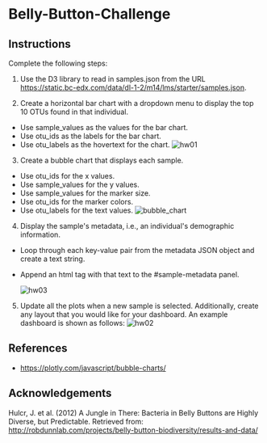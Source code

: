 # Belly-Button-Challenge

## Instructions

Complete the following steps:
1. Use the D3 library to read in samples.json from the URL https://static.bc-edx.com/data/dl-1-2/m14/lms/starter/samples.json.

2. Create a horizontal bar chart with a dropdown menu to display the top 10 OTUs found in that individual.
  - Use sample_values as the values for the bar chart.
  - Use otu_ids as the labels for the bar chart.
  - Use otu_labels as the hovertext for the chart.
    ![hw01](https://github.com/user-attachments/assets/cce5dbc2-03d1-469b-92da-495b9158f107)

3. Create a bubble chart that displays each sample.
  - Use otu_ids for the x values.
  - Use sample_values for the y values.
  - Use sample_values for the marker size.
  - Use otu_ids for the marker colors.
  - Use otu_labels for the text values.
    ![bubble_chart](https://github.com/user-attachments/assets/08cd0c6d-9f94-4b0c-ba3b-e8fea8223178)

4. Display the sample's metadata, i.e., an individual's demographic information.
  - Loop through each key-value pair from the metadata JSON object and create a text string.
  - Append an html tag with that text to the #sample-metadata panel.
    
    ![hw03](https://github.com/user-attachments/assets/f61b2208-ba16-4ae8-b423-047cd714ef05)

5. Update all the plots when a new sample is selected. Additionally, create any layout that you would like for your dashboard. An example dashboard is shown as follows:
    ![hw02](https://github.com/user-attachments/assets/7418c5c2-4bd9-412e-badb-a5ecf9abd64f)

## References
- https://plotly.com/javascript/bubble-charts/

## Acknowledgements

Hulcr, J. et al. (2012) A Jungle in There: Bacteria in Belly Buttons are Highly Diverse, but Predictable. Retrieved from: http://robdunnlab.com/projects/belly-button-biodiversity/results-and-data/
